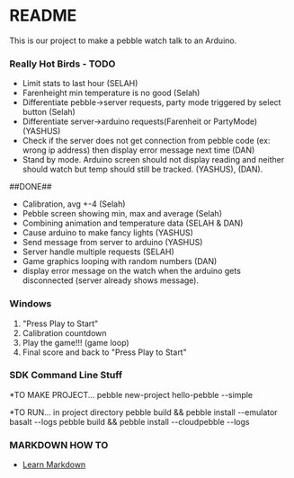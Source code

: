 # README #

This is our project to make a pebble watch talk to an Arduino.

### Really Hot Birds - TODO ###
* Limit stats to last hour (SELAH)
* Farenheight min temperature is no good (Selah)
* Differentiate pebble->server requests, party mode triggered by select button (Selah)
* Differentiate server->arduino requests(Farenheit or PartyMode) (YASHUS)
* Check if the server does not get connection from pebble code (ex: wrong ip address) then display error message next time (DAN)
* Stand by mode. Arduino screen should not display reading and neither should watch but temp should still be tracked. (YASHUS), (DAN).


##DONE##
* Calibration, avg +-4 (Selah)
* Pebble screen showing min, max and average (Selah)
* Combining animation and temperature data (SELAH & DAN)
* Cause arduino to make fancy lights (YASHUS)
* Send message from server to arduino (YASHUS)
* Server handle multiple requests (SELAH)
* Game graphics looping with random numbers (DAN)
* display error message on the watch when the arduino gets disconnected (server already shows message).






### Windows ###

1. "Press Play to Start"
2. Calibration countdown
3. Play the game!!! (game loop)
4. Final score and back to "Press Play to Start"

### SDK Command Line Stuff ###

*TO MAKE PROJECT...
pebble new-project hello-pebble --simple

*TO RUN... in project directory
pebble build && pebble install --emulator basalt --logs
pebble build && pebble install --cloudpebble --logs

### MARKDOWN HOW TO ###
* [Learn Markdown](https://bitbucket.org/tutorials/markdowndemo)